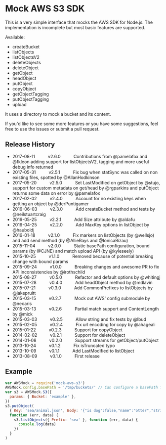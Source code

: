 # Mock AWS S3 SDK

This is a very simple interface that mocks the AWS SDK for Node.js. The implementation is incomplete but most basic features are supported.

Available:

- createBucket
- listObjects
- listObjectsV2
- deleteObjects
- deleteObject
- getObject
- headObject
- putObject
- copyObject
- getObjectTagging
- putObjectTagging
- upload

It uses a directory to mock a bucket and its content.

If you'd like to see some more features or you have some suggestions, feel free to use the issues or submit a pull request.

## Release History

- 2017-08-11   v2.6.0   Contributions from @pamelafox and @fkleon adding support for listObjectsV2, tagging and more useful debug info returned
- 2017-05-31   v2.5.1   Fix bug when statSync was called on non existing files, spotted by @AllanHodkinson
- 2017-05-20   v2.5.0   Set LastModified on getObject by @stujo, support for custom metadata on get/head by @rgparkins and putObject returns some data on error by @pamelafox
- 2017-02-02   v2.4.0   Account for no existing keys when getting an object by @derPuntigamer
- 2016-06-03   v2.3.0   Add createBucket method and tests by @neilstuartcraig
- 2016-05-25   v2.2.1   Add Size attribute by @aldafu
- 2016-04-25   v2.2.0   Add MaxKey options in listObject by @hauboldj
- 2016-01-18   v2.1.0   Fix markers on listObjects (by @wellsjo) and add send method (by @AllieRays and @IonicaBizau)
- 2015-11-04   v2.0.0   Static basePath configuration, bound params (by @CJNE) and match upload API (by @kyleseely)
- 2015-10-25   v1.1.0   Removed because of potential breaking change with bound params
- 2015-09-24   v1.0.0   Breaking changes and awesome PR to fix API inconsistencies by @irothschild
- 2015-08-27   v0.5.0   Refactor and default options by @whitingj
- 2015-07-28   v0.4.0   Add headObject method by @mdlavin
- 2015-07-21   v0.3.0   Add CommonPrefixes to listObjects by @jakepruitt
- 2015-03-15   v0.2.7   Mock out AWS' config submodule by @necaris
- 2015-03-13   v0.2.6   Partial match support and ContentLength by @mick
- 2015-03-03   v0.2.5   Allow string and fix tests by @lbud
- 2015-02-05   v0.2.4   Fix url encoding for copy by @ahageali
- 2015-01-22   v0.2.3   Support for copyObject
- 2014-02-02   v0.2.1   Support for deleteObject
- 2014-01-08   v0.2.0   Support streams for getObject/putObject
- 2013-10-24   v0.1.2   Fix isTruncated typo
- 2013-10-09   v0.1.1   Add LastModified to listObject
- 2013-08-09   v0.1.0   First release

## Example

```js
var AWSMock = require('mock-aws-s3')
AWSMock.config.basePath = '/tmp/buckets/' // Can configure a basePath for your local buckets
var s3 = AWSMock.S3({
  params: { Bucket: 'example' },
})
s3.putObject(
  { Key: 'sea/animal.json', Body: '{"is dog":false,"name":"otter","stringified object?":true}' },
  function (err, data) {
    s3.listObjects({ Prefix: 'sea' }, function (err, data) {
      console.log(data)
    })
  }
)
```
